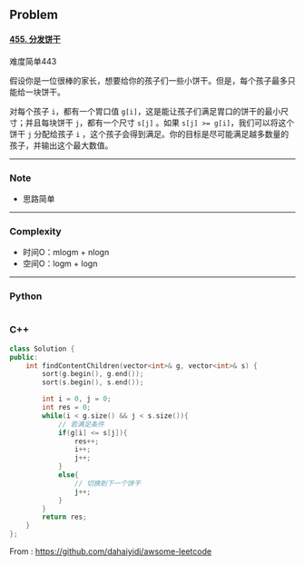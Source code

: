 ## Problem

#### [455. 分发饼干](https://leetcode-cn.com/problems/assign-cookies/)

难度简单443

假设你是一位很棒的家长，想要给你的孩子们一些小饼干。但是，每个孩子最多只能给一块饼干。

对每个孩子 `i`，都有一个胃口值 `g[i]`，这是能让孩子们满足胃口的饼干的最小尺寸；并且每块饼干 `j`，都有一个尺寸 `s[j]` 。如果 `s[j] >= g[i]`，我们可以将这个饼干 `j` 分配给孩子 `i` ，这个孩子会得到满足。你的目标是尽可能满足越多数量的孩子，并输出这个最大数值。

------

### Note

- 思路简单

------

### Complexity

- 时间O：mlogm + nlogn
- 空间O：logm + logn

------

### Python

```python

```

### C++

```C++
class Solution {
public:
    int findContentChildren(vector<int>& g, vector<int>& s) {
        sort(g.begin(), g.end());
        sort(s.begin(), s.end());

        int i = 0, j = 0;
        int res = 0;
        while(i < g.size() && j < s.size()){
            // 若满足条件
            if(g[i] <= s[j]){
                res++;
                i++;
                j++;
            }
            else{
                // 切换到下一个饼干
                j++;
            }
        }
        return res;
    }
};
```



From : https://github.com/dahaiyidi/awsome-leetcode
